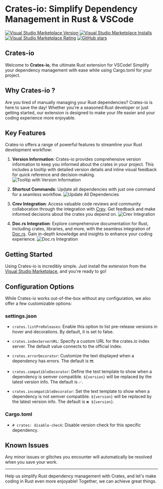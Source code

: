 # Crates-io: Simplify Dependency Management in Rust & VSCode

[![Visual Studio Marketplace Version](https://img.shields.io/visual-studio-marketplace/v/BarbossHack.crates-io)](https://img.shields.io/visual-studio-marketplace/v/BarbossHack.crates-io)
[![Visual Studio Marketplace Installs](https://img.shields.io/visual-studio-marketplace/i/BarbossHack.crates-io)](https://img.shields.io/visual-studio-marketplace/i/BarbossHack.crates-io)
[![Visual Studio Marketplace Rating](https://img.shields.io/visual-studio-marketplace/r/BarbossHack.crates-io)](https://img.shields.io/visual-studio-marketplace/r/BarbossHack.crates-io)
[![GitHub stars](https://img.shields.io/github/stars/BarbossHack/crates-io.svg)](https://github.com/BarbossHack/crates-io/stargazers)

## Crates-io

Welcome to **Crates-io**, the ultimate Rust extension for VSCode! Simplify your dependency management with ease while using Cargo.toml for your project.

## Why Crates-io ?

Are you tired of manually managing your Rust dependencies? Crates-io is here to save the day! Whether you're a seasoned Rust developer or just getting started, our extension is designed to make your life easier and your coding experience more enjoyable.

## Key Features

Crates-io offers a range of powerful features to streamline your Rust development workflow:

1. **Version Information**: Crates-io provides comprehensive version information to keep you informed about the crates in your project. This includes a tooltip with detailed version details and inline visual feedback for quick reference and decision-making.
   ![Tooltip with Version Information](https://github.com/BarbossHack/crates-io/raw/master/screenshots/tooltip.png)

2. **Shortcut Commands**: Update all dependencies with just one command for a seamless workflow.
   ![Update All Dependencies](https://github.com/BarbossHack/crates-io/raw/master/screenshots/update_all.png)

3. **Crev Integration**: Access valuable code reviews and community collaboration through the integration with [Crev](https://web.crev.dev/). Get feedback and make informed decisions about the crates you depend on.
   ![Crev Integration](https://github.com/BarbossHack/crates-io/raw/master/screenshots/crev_dev.png)

4. **Doc.rs Integration**: Explore comprehensive documentation for Rust, including crates, libraries, and more, with the seamless integration of [Doc.rs](https://doc.rs/). Gain in-depth knowledge and insights to enhance your coding experience.
   ![Doc.rs Integration](https://github.com/BarbossHack/crates-io/raw/master/screenshots/docs_rs.png)

## Getting Started

Using Crates-io is incredibly simple. Just install the extension from the [Visual Studio Marketplace](https://marketplace.visualstudio.com/items?itemName=BarbossHack.crates-io), and you're ready to go!

## Configuration Options

While Crates-io works out-of-the-box without any configuration, we also offer a few customizable options:

### settings.json

- `crates.listPreReleases`: Enable this option to list pre-release versions in hover and decorations. By default, it is set to false.

- `crates.indexServerURL`: Specify a custom URL for the crates.io index server. The default value connects to the official index.

- `crates.errorDecorator`: Customize the text displayed when a dependency has errors. The default is `❗️❗️❗`.

- `crates.compatibleDecorator`: Define the text template to show when a dependency is semver compatible. `${version}` will be replaced by the latest version info. The default is `✅`.

- `crates.incompatibleDecorator`: Set the text template to show when a dependency is not semver compatible. `${version}` will be replaced by the latest version info. The default is `❌ ${version}`.

### Cargo.toml

- `# crates: disable-check`: Disable version check for this specific dependency.

## Known Issues

Any minor issues or glitches you encounter will automatically be resolved when you save your work.

---

Help us simplify Rust dependency management with Crates, and let's make coding in Rust even more enjoyable! Together, we can achieve great things.
